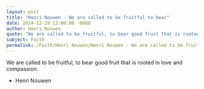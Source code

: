 ```yaml
---
layout: post
title: "Henri Nouwen - We are called to be fruitful to bear"
date: 2024-12-28 12:00:00 -0000
author: Henri Nouwen
quote: "We are called to be fruitful, to bear good fruit that is rooted in love and compassion."
subject: Faith
permalink: /Faith/Henri Nouwen/Henri Nouwen - We are called to be fruitful to bear
---
```


We are called to be fruitful, to bear good fruit that is rooted in love and compassion.

- Henri Nouwen
